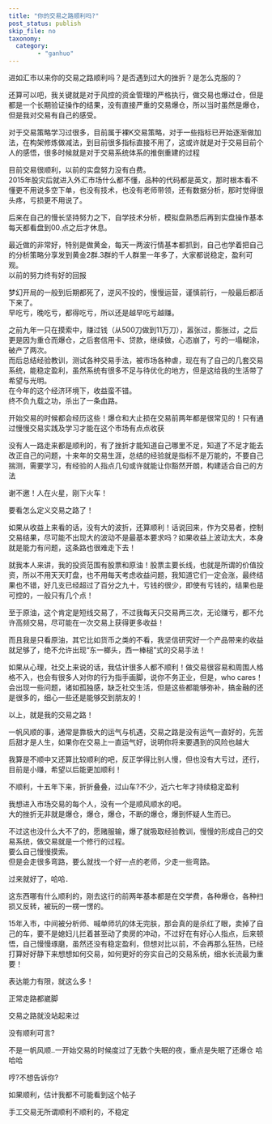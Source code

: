 ```yaml
---
title: "你的交易之路顺利吗?"
post_status: publish
skip_file: no
taxonomy:
  category:
        - "ganhuo"
---
```


进如汇市以来你的交易之路顺利吗？是否遇到过大的挫折？是怎么克服的？

还算可以吧，我关键就是对于风控的资金管理的严格执行，做交易也爆过仓，但是都是一个长期验证操作的结果，没有直接严重的交易爆仓，所以当时虽然是爆仓，但是我对交易有自己的感受。

对于交易策略学习过很多，目前属于裸K交易策略，对于一些指标已开始逐渐做加法，在构架修炼做减法，到目前很多指标直接不用了，这或许就是对于交易目前个人的感悟，很多时候就是对于交易系统体系的推倒重建的过程

目前交易很顺利，以前的实盘努力没有白费。  
2015年股灾后就进入外汇市场什么都不懂，品种的代码都是英文，那时根本看不懂更不用说多空下单，也没有技术，也没有老师带领，还有数据分析，那时觉得很头疼，亏损更不用说了。

后来在自己的慢长坚持努力之下，自学技术分析，模拟盘熟悉后再到实盘操作基本每天都看盘到00.点之后才休息。

最近做的非常好，特别是做黄金，每天一两波行情基本都抓到，自己也学着把自己的分析策略分享发到黄金2群.3群的千人群里一年多了，大家都说稳定，盈利可观。  
以前的努力终有好的回报

梦幻开局的一般到后期都死了，逆风不投的，慢慢运营，谨慎前行，一般最后都活下来了。  
早吃亏，晚吃亏，都得吃亏，所以还是越早吃亏越赚。

之前九年一只在摸索中，赚过钱（从500刀做到11万刀），嚣张过，膨胀过，之后更是因为重仓而爆仓，之后套信用卡、贷款，继续做，心态崩了，亏的一塌糊涂，破产了两次。  
而后总结经验教训，测试各种交易手法，被市场各种虐，现在有了自己的几套交易系统，能稳定盈利，虽然系统有很多不足与待优化的地方，但是这给我的生活带了希望与光明。  
在今年的这个经济环境下，收益蛮不错。  
终不负九载之功，杀出了一条血路。

开始交易的时候都会经历这些！爆仓和大止损在交易前两年都是很常见的！只有通过慢慢交易实践及学习才能在这个市场有点点收获

没有人一路走来都是顺利的，有了挫折才能知道自己哪里不足，知道了不足才能去改正自己的问题，十来年的交易生涯，总结的经验就是指标不是万能的，不要自己揣测，需要学习，有经验的人指点几句或许就能让你豁然开朗，构建适合自己的方法

谢不邀！人在火星，刚下火车！

要看怎么定义交易之路了！

如果从收益上来看的话，没有大的波折，还算顺利！话说回来，作为交易者，控制交易结果，尽可能不出现大的波动不是最基本要求吗？如果收益上波动太大，本身就是能力有问题，这条路也很难走下去！

就我本人来讲，我的投资范围有股票和原油！股票主要长线，也就是所谓的价值投资，所以不用天天盯盘，也不用每天考虑收益问题，我知道它们一定会涨，最终结果也不错，好几支已经超过了百分之九十，亏钱的很少，即使有亏钱的，结果也是可控的，一般只有几个点！

至于原油，这个肯定是短线交易了，不过我每天只交易两三次，无论赚亏，都不允许高频交易，尽可能在一次交易上获得更多收益！

而且我是只看原油，其它比如货币之类的不看，我坚信研究好一个产品带来的收益就足够了，绝不允许出现“东一榔头，西一棒槌”式的交易手法！

如果从心理，社交上来说的话，我估计很多人都不顺利！做交易很容易和周围人格格不入，也会有很多人对你的行为指手画脚，说你不务正业，但是，who cares！会出现一些问题，诸如孤独感，缺乏社交生活，但是这些都能够弥补，搞金融的还是很多的，细心一些还是能够交到朋友的！

以上，就是我的交易之路！

一帆风顺的事，通常是靠极大的运气与机遇，交易之路是没有运气一直好的，先苦后甜才是人生，如果你在交易上一直运气好，说明你将来要遇到的风险也越大

我算是不顺中又还算比较顺利的吧，反正学得比别人慢，但也没有大亏过，还行，目前是小赚，希望以后能更加顺利！

不顺利，十五年下来，折折叠叠，过山车?不少，近六七年才持续稳定盈利

我想进入市场交易的每个人，没有一个是顺风顺水的吧。  
大的挫折无非就是爆仓，爆仓，爆仓，不断的爆仓，爆到怀疑人生而已。

不过这也没什么大不了的，愿赌服输，爆了就吸取经验教训，慢慢的形成自己的交易系统，做交易就是一个修行的过程。  
要么自己慢慢摸索。  
但是会走很多弯路，要么就找一个好一点的老师，少走一些弯路。

过来就好了，哈哈．

这东西哪有什么顺利的，刚去这行的前两年基本都是在交学费，各种爆仓，各种扫损又反转，被玩的一楞一愣的。

15年入市，中间被分析师、喊单师坑的体无完肤，那会真的是杀红了眼，卖掉了自己的车，要不是媳妇儿拦着甚至动了卖房的冲动，不过好在有好心人指点，后来顿悟，自己慢慢琢磨，虽然还没有稳定盈利，但想对比以前，不会再那么狂热，已经打算好好静下来想想如何交易，如何更好的夯实自己的交易系统，细水长流最为重要！

表达能力有限，就这么多！

正常走路都崴脚

交易之路就没站起来过

没有顺利可言?

不是一帆风顺..一开始交易的时候度过了无数个失眠的夜，重点是失眠了还爆仓 哈哈哈

哼?不想告诉你?

如果顺利，估计我都不可能看到这个帖子

手工交易无所谓顺利不顺利的，不稳定
